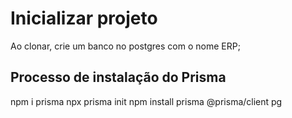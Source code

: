# Inicializar projeto

Ao clonar, crie um banco no postgres com o nome ERP;

## Processo de instalação do Prisma

npm i prisma 
npx prisma init
npm install prisma @prisma/client pg

## 